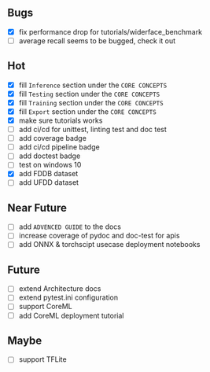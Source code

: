 ## Bugs
- [x] fix performance drop for tutorials/widerface_benchmark
- [ ] average recall seems to be bugged, check it out

## Hot
- [x] fill `Inference` section under the `CORE CONCEPTS`
- [x] fill `Testing` section under the `CORE CONCEPTS`
- [x] fill `Training` section under the `CORE CONCEPTS`
- [x] fill `Export` section under the `CORE CONCEPTS`
- [x] make sure tutorials works
- [ ] add ci/cd for unittest, linting test and doc test
- [ ] add coverage badge
- [ ] add ci/cd pipeline badge
- [ ] add doctest badge
- [ ] test on windows 10
- [x] add FDDB dataset
- [ ] add UFDD dataset

## Near Future
- [ ] add `ADVENCED GUIDE` to the docs
- [ ] increase coverage of pydoc and doc-test for apis
- [ ] add ONNX & torchscipt usecase deployment notebooks

## Future
- [ ] extend Architecture docs
- [ ] extend pytest.ini configuration
- [ ] support CoreML
- [ ] add CoreML deployment tutorial

## Maybe
- [ ] support TFLite
